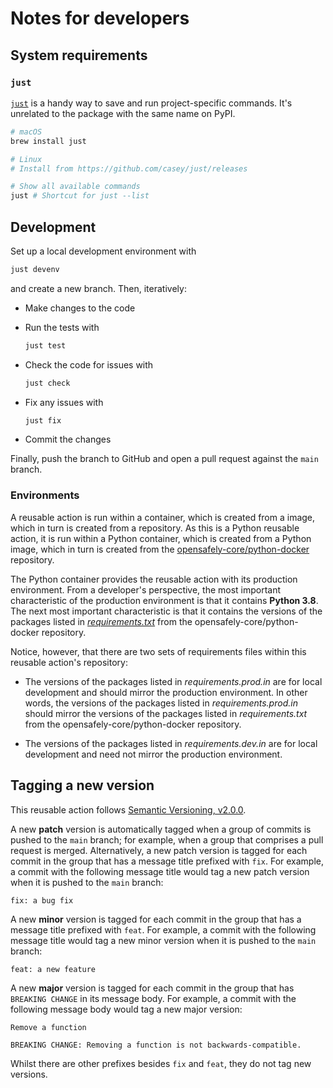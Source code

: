 # Notes for developers

## System requirements

### `just`

[`just`][1] is a handy way to save and run project-specific commands.
It's unrelated to the package with the same name on PyPI.

```sh
# macOS
brew install just

# Linux
# Install from https://github.com/casey/just/releases

# Show all available commands
just # Shortcut for just --list
```

## Development

Set up a local development environment with

```sh
just devenv
```

and create a new branch.
Then, iteratively:

* Make changes to the code
* Run the tests with

  ```sh
  just test
  ```

* Check the code for issues with

  ```sh
  just check
  ```

* Fix any issues with

  ```sh
  just fix
  ```

* Commit the changes

Finally, push the branch to GitHub and open a pull request against the `main` branch.

### Environments

A reusable action is run within a container,
which is created from a image,
which in turn is created from a repository.
As this is a Python reusable action, it is run within a Python container,
which is created from a Python image,
which in turn is created from the [opensafely-core/python-docker][] repository.

The Python container provides the reusable action with its production environment.
From a developer's perspective, the most important characteristic of the production environment is that it contains __Python 3.8__.
The next most important characteristic is that it contains the versions of the packages listed in [_requirements.txt_][3] from the opensafely-core/python-docker repository.

Notice, however, that there are two sets of requirements files within this reusable action's repository:

* The versions of the packages listed in _requirements.prod.in_ are for local development
  and should mirror the production environment.
  In other words,
  the versions of the packages listed in _requirements.prod.in_
  should mirror the versions of the packages listed in _requirements.txt_ from the opensafely-core/python-docker repository.

* The versions of the packages listed in _requirements.dev.in_ are for local development
  and need not mirror the production environment.

## Tagging a new version

This reusable action follows [Semantic Versioning, v2.0.0][2].

A new __patch__ version is automatically tagged when a group of commits is pushed to the `main` branch;
for example, when a group that comprises a pull request is merged.
Alternatively, a new patch version is tagged for each commit in the group that has a message title prefixed with `fix`.
For example, a commit with the following message title would tag a new patch version when it is pushed to the `main` branch:

```
fix: a bug fix
```

A new __minor__ version is tagged for each commit in the group that has a message title prefixed with `feat`.
For example, a commit with the following message title would tag a new minor version when it is pushed to the `main` branch:

```
feat: a new feature
```

A new __major__ version is tagged for each commit in the group that has `BREAKING CHANGE` in its message body.
For example, a commit with the following message body would tag a new major version:

```
Remove a function

BREAKING CHANGE: Removing a function is not backwards-compatible.
```

Whilst there are other prefixes besides `fix` and `feat`, they do not tag new versions.

[1]: https://github.com/casey/just/
[2]: https://semver.org/spec/v2.0.0.html
[3]: https://github.com/opensafely-core/python-docker/blob/main/requirements.txt
[opensafely-core/python-docker]: https://github.com/opensafely-core/python-docker
